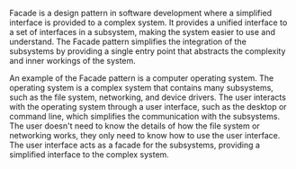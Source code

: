

Facade is a design pattern in software development where a simplified interface is provided to a complex system. It provides a unified interface to a set of interfaces in a subsystem, making the system easier to use and understand. The Facade pattern simplifies the integration of the subsystems by providing a single entry point that abstracts the complexity and inner workings of the system.

An example of the Facade pattern is a computer operating system. The operating system is a complex system that contains many subsystems, such as the file system, networking, and device drivers. The user interacts with the operating system through a user interface, such as the desktop or command line, which simplifies the communication with the subsystems. The user doesn't need to know the details of how the file system or networking works, they only need to know how to use the user interface. The user interface acts as a facade for the subsystems, providing a simplified interface to the complex system.